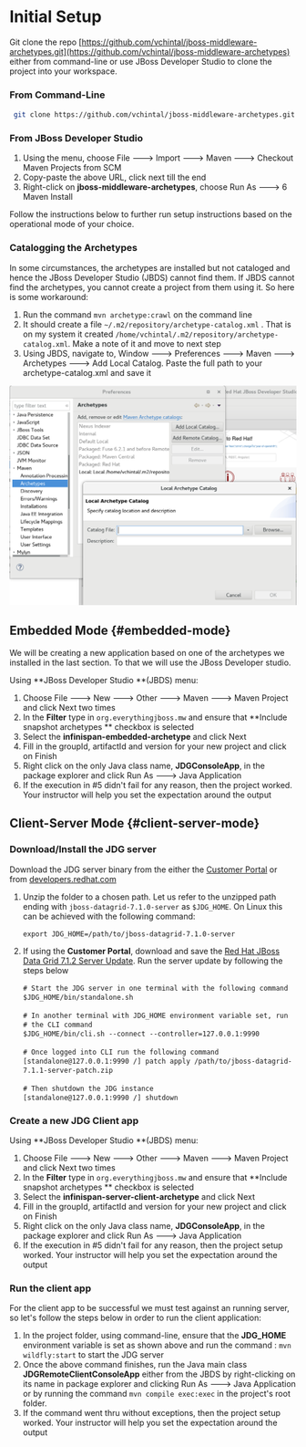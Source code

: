 # Initial Setup

Git clone the repo [https://github.com/vchintal/jboss-middleware-archetypes.git](https://github.com/vchintal/jboss-middleware-archetypes) either from command-line or use JBoss Developer Studio to clone the project into your workspace.

### From Command-Line

```bash
 git clone https://github.com/vchintal/jboss-middleware-archetypes.git
```

### From JBoss Developer Studio

1. Using the menu, choose File 🡒 Import 🡒 Maven 🡒 Checkout Maven Projects from SCM
2. Copy-paste the above URL, click next till the end
3. Right-click on **jboss-middleware-archetypes**, choose Run As 🡒 6 Maven Install

Follow the instructions below to further run setup instructions based on the operational mode of your choice.

### Catalogging the Archetypes

In some circumstances, the archetypes are installed but not cataloged and hence the JBoss Developer Studio \(JBDS\) cannot find them. If JBDS cannot find the archetypes, you cannot create a project from them using it. So here is some workaround:

1. Run the command `mvn archetype:crawl` on the command line
2. It should create a file `~/.m2/repository/archetype-catalog.xml` . That is on my system it created `/home/vchintal/.m2/repository/archetype-catalog.xml`. Make a note of it and move to next step
3. Using JBDS, navigate to, Window 🡒 Preferences 🡒 Maven 🡒 Archetypes 🡒 Add Local Catalog. Paste the full path to your archetype-catalog.xml and save it

![](/assets/local-archetype.png)

## Embedded Mode {#embedded-mode}

We will be creating a new application based on one of the archetypes we installed in the last section. To that we will use the JBoss Developer studio.

Using **JBoss Developer Studio **\(JBDS\) menu:

1. Choose File 🡒 New 🡒 Other 🡒 Maven 🡒 Maven Project and click Next two times
2. In the **Filter** type in `org.everythingjboss.mw` and ensure that **Include snapshot archetypes ** checkbox is selected
3. Select the **infinispan-embedded-archetype** and click Next
4. Fill in the groupId, artifactId and version for your new project and click on Finish
5. Right click on the only Java class name, **JDGConsoleApp**, in the package explorer and click Run As 🡒 Java Application
6. If the execution in \#5 didn't fail for any reason, then the project worked. Your instructor will help you set the expectation around the output

## Client-Server Mode {#client-server-mode}

### Download/Install the JDG server

Download the JDG server binary from the either the [Customer Portal](https://access.redhat.com/jbossnetwork/restricted/listSoftware.html?product=data.grid&downloadType=distributions) or from [developers.redhat.com](https://developers.redhat.com/download-manager/file/jboss-datagrid-7.1.0-server.zip)

1. Unzip the folder to a chosen path. Let us refer to the unzipped path ending with `jboss-datagrid-7.1.0-server` as `$JDG_HOME`. On Linux this can be achieved with the following command:

   ```
   export JDG_HOME=/path/to/jboss-datagrid-7.1.0-server
   ```

2. If using the **Customer Portal**, download and save the [Red Hat JBoss Data Grid 7.1.2 Server Update](https://access.redhat.com/jbossnetwork/restricted/softwareDownload.html?softwareId=56221). Run the server update by following the steps below

   ```
   # Start the JDG server in one terminal with the following command
   $JDG_HOME/bin/standalone.sh 

   # In another terminal with JDG_HOME environment variable set, run 
   # the CLI command 
   $JDG_HOME/bin/cli.sh --connect --controller=127.0.0.1:9990

   # Once logged into CLI run the following command
   [standalone@127.0.0.1:9990 /] patch apply /path/to/jboss-datagrid-7.1.1-server-patch.zip

   # Then shutdown the JDG instance 
   [standalone@127.0.0.1:9990 /] shutdown
   ```

### Create a new JDG Client app

Using **JBoss Developer Studio **\(JBDS\) menu:

1. Choose File 🡒 New 🡒 Other 🡒 Maven 🡒 Maven Project and click Next two times
2. In the **Filter** type in `org.everythingjboss.mw` and ensure that **Include snapshot archetypes ** checkbox is selected
3. Select the **infinispan-server-client-archetype** and click Next
4. Fill in the groupId, artifactId and version for your new project and click on Finish
5. Right click on the only Java class name, **JDGConsoleApp**, in the package explorer and click Run As 🡒 Java Application
6. If the execution in \#5 didn't fail for any reason, then the project setup worked. Your instructor will help you set the expectation around the output

### Run the client app

For the client app to be successful we must test against an running server, so let's follow the steps below in order to run the client application:

1. In the project folder, using command-line, ensure that the **JDG\_HOME** environment variable is set as shown above and run the command : `mvn wildfly:start` to start the JDG server
2. Once the above command finishes, run the Java main class **JDGRemoteClientConsoleApp** either from the JBDS by right-clicking on its name in package explorer and clicking Run As 🡒 Java Application or by running the command `mvn compile exec:exec` in the project's root folder.
3. If the command went thru without exceptions, then the project setup worked. Your instructor will help you set the expectation around the output



